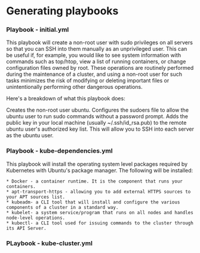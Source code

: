 # Generating playbooks

### Playbook - initial.yml

This playbook will create a non-root user with sudo privileges on all servers so that you can SSH into them manually as an unprivileged user. This can be useful if, for example, you would like to see system information with commands such as top/htop, view a list of running containers, or change configuration files owned by root. These operations are routinely performed during the maintenance of a cluster, and using a non-root user for such tasks minimizes the risk of modifying or deleting important files or unintentionally performing other dangerous operations.

Here's a breakdown of what this playbook does:

Creates the non-root user ubuntu.
Configures the sudoers file to allow the ubuntu user to run sudo commands without a password prompt.
Adds the public key in your local machine (usually ~/.ssh/id_rsa.pub) to the remote ubuntu user's authorized key list. This will allow you to SSH into each server as the ubuntu user.


### Playbook - kube-dependencies.yml

This playbook will install the operating system level packages required by Kubernetes with Ubuntu's package manager.
The following will be installed:

	* Docker - a container runtime. It is the component that runs your containers.
    * apt-transport-https - allowing you to add external HTTPS sources to your APT sources list.
	* kubeadm- a CLI tool that will install and configure the various components of a cluster in a standard way.
	* kubelet- a system service/program that runs on all nodes and handles node-level operations.
	* kubectl- a CLI tool used for issuing commands to the cluster through its API Server.


### PLaybook - kube-cluster.yml


